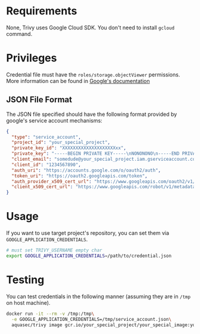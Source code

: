 # Requirements
None, Trivy uses Google Cloud SDK. You don't need to install `gcloud` command.

# Privileges
Credential file must have the `roles/storage.objectViewer` permissions.
More information can be found in [Google's documentation](https://cloud.google.com/container-registry/docs/access-control)

## JSON File Format
The JSON file specified should have the following format provided by google's service account mechanisms:

```json
{
  "type": "service_account",
  "project_id": "your_special_project",
  "private_key_id": "XXXXXXXXXXXXXXXXXXXXxx",
  "private_key": "-----BEGIN PRIVATE KEY-----\nNONONONO\n-----END PRIVATE KEY-----\n",
  "client_email": "somedude@your_special_project.iam.gserviceaccount.com",
  "client_id": "1234567890",
  "auth_uri": "https://accounts.google.com/o/oauth2/auth",
  "token_uri": "https://oauth2.googleapis.com/token",
  "auth_provider_x509_cert_url": "https://www.googleapis.com/oauth2/v1/certs",
  "client_x509_cert_url": "https://www.googleapis.com/robot/v1/metadata/x509/somedude%40your_special_project.iam.gserviceaccount.com"
}
```

# Usage
If you want to use target project's repository, you can set them via `GOOGLE_APPLICATION_CREDENTIALS`.
```bash
# must set TRIVY_USERNAME empty char
export GOOGLE_APPLICATION_CREDENTIALS=/path/to/credential.json
```

# Testing
You can test credentials in the following manner (assuming they are in `/tmp` on host machine).

```bash
docker run -it --rm -v /tmp:/tmp\
  -e GOOGLE_APPLICATION_CREDENTIALS=/tmp/service_account.json\
  aquasec/trivy image gcr.io/your_special_project/your_special_image:your_special_tag
```
